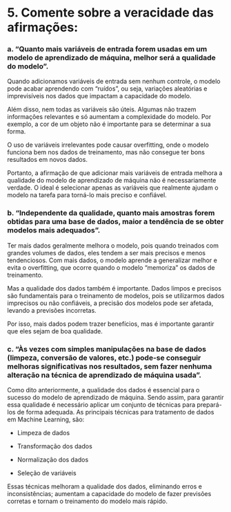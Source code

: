 # 5. Comente sobre a veracidade das afirmações:
### a. “Quanto mais variáveis de entrada forem usadas em um modelo de aprendizado de máquina, melhor será a qualidade do modelo”.
Quando adicionamos variáveis de entrada sem nenhum controle, o modelo pode acabar aprendendo com “ruídos”, ou seja, variações aleatórias e imprevisíveis nos dados que impactam a capacidade do modelo.

Além disso, nem todas as variáveis são úteis. Algumas não trazem informações relevantes e só aumentam a complexidade do modelo. Por exemplo, a cor de um objeto não é importante para se determinar a sua forma.

O uso de variáveis irrelevantes pode causar overfitting, onde o modelo funciona bem nos dados de treinamento, mas não consegue ter bons resultados em novos dados.

Portanto, a afirmação de que adicionar mais variáveis de entrada melhora a qualidade do modelo de aprendizado de máquina não é necessariamente verdade. O ideal é selecionar apenas as variáveis que realmente ajudam o modelo na tarefa para torná-lo mais preciso e confiável.

### b. “Independente da qualidade, quanto mais amostras forem obtidas para uma base de dados, maior a tendência de se obter modelos mais adequados”.
Ter mais dados geralmente melhora o modelo, pois quando treinados com grandes volumes de dados, eles tendem a ser mais precisos e menos tendenciosos. Com mais dados, o modelo aprende a generalizar melhor e evita o overfitting, que ocorre quando o modelo “memoriza” os dados de treinamento.

Mas a qualidade dos dados  também é importante. Dados limpos e precisos são fundamentais para o treinamento de modelos, pois se utilizarmos dados imprecisos ou não confiáveis, a precisão dos modelos pode ser afetada, levando a previsões incorretas.

Por isso, mais dados podem trazer benefícios, mas é importante garantir que eles sejam de boa qualidade.

### c. “Às vezes com simples manipulações na base de dados (limpeza, conversão de valores, etc.) pode-se conseguir melhoras significativas nos resultados, sem fazer nenhuma alteração na técnica de aprendizado de máquina usada”.
Como dito anteriormente, a qualidade dos dados é essencial para o sucesso do modelo de aprendizado de máquina. Sendo assim, para garantir essa qualidade é necessário aplicar um conjunto de técnicas para prepará-los de forma adequada. As principais técnicas para tratamento de dados em Machine Learning, são:

- Limpeza de dados

- Transformação dos dados

- Normalização dos dados

- Seleção de variáveis

Essas técnicas melhoram a qualidade dos dados, eliminando erros e inconsistências; aumentam a capacidade do modelo de fazer previsões corretas e tornam o treinamento do modelo mais rápido.

